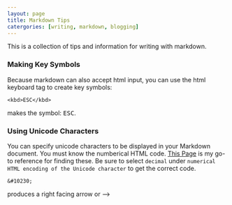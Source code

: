 ```yaml
---
layout: page
title: Markdown Tips
catergories: [writing, markdown, blogging]
---
```


This is a collection of tips and information for writing with markdown.  


### Making Key Symbols

Because markdown can also accept html input, you can use the html keyboard
tag to create key symbols:

```
<kbd>ESC</kbd>
```

makes the symbol: <kbd>ESC</kbd>.  


### Using Unicode Characters

You can specify unicode characters to be displayed in your Markdown
document. You must know the numberical HTML code. [This
Page](https://www.utf8-chartable.de/) is my go-to reference for finding
these. Be sure to select `decimal` under `numerical HTML encoding of the
Unicode character` to get the correct code.  

```
&#10230;
```


produces a right facing arrow or &#10230; 

